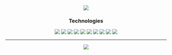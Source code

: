 <div align="center" />
<img src="https://user-images.githubusercontent.com/103332504/236110909-eb7fa4f1-e5ce-40c9-a944-db809d8f27bb.png" />
</div>



<h3 align="center">Technologies</h3>


<p align="center">
    <img src="https://img.shields.io/static/v1?label=|&message=HTML5&color=23555f&style=plastic&logo=html5"/>
    <img src="https://img.shields.io/static/v1?label=|&message=CSS3&color=285f65&style=plastic&logo=css3"/>
    <img src="https://img.shields.io/static/v1?label=|&message=TAILWIND&color=316c5e&style=plastic&logo=tailwindcss"/>
    <img src="https://img.shields.io/static/v1?label=|&message=BOOTSTRAP&color=316c5e&style=plastic&logo=bootstrap"/>
    <img src="https://img.shields.io/static/v1?label=|&message=JAVASCRIPT&color=3c7f5d&style=plastic&logo=javascript"/>
    <img src="https://img.shields.io/static/v1?label=|&message=REACT.JS&color=4a935c&style=plastic&logo=react"/>
    <img src="https://img.shields.io/static/v1?label=|&message=NODE&color=bbb111&style=plastic&logo=nodedotjs"/>
    <img src="https://img.shields.io/static/v1?label=|&message=EXPRESS&color=bbb111&style=plastic&logo=express"/>
    <img src="https://img.shields.io/static/v1?label=|&message=MONGO-DB&color=cdd148&style=plastic&logo=mongodb"/>
    <img src="https://img.shields.io/static/v1?label=|&message=GIT&color=cbb148&style=plastic&logo=git"/>
</p>

<hr>

<div align="center" />
    <img src="https://github-readme-stats.vercel.app/api/top-langs/?username=martincosimano&hide=procfile&theme=material-palenight&layout=compact&border_radius=4.5" />
</div>
